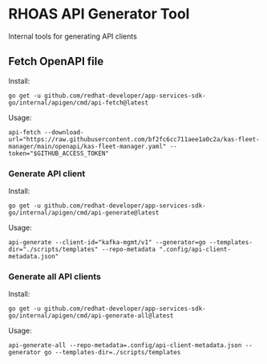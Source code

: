 # RHOAS API Generator Tool

Internal tools for generating API clients

## Fetch OpenAPI file

Install:

```shell
go get -u github.com/redhat-developer/app-services-sdk-go/internal/apigen/cmd/api-fetch@latest
```

Usage:

```shell
api-fetch --download-url="https://raw.githubusercontent.com/bf2fc6cc711aee1a0c2a/kas-fleet-manager/main/openapi/kas-fleet-manager.yaml" --token="$GITHUB_ACCESS_TOKEN"
```

### Generate API client

Install:

```shell
go get -u github.com/redhat-developer/app-services-sdk-go/internal/apigen/cmd/api-generate@latest
```

Usage:

```shell
api-generate --client-id="kafka-mgmt/v1" --generator=go --templates-dir="./scripts/templates" --repo-metadata ".config/api-client-metadata.json"
```

### Generate all API clients

Install:

```shell
go get -u github.com/redhat-developer/app-services-sdk-go/internal/apigen/cmd/api-generate-all@latest
```

Usage:

```shell
api-generate-all --repo-metadata=.config/api-client-metadata.json --generator go --templates-dir=./scripts/templates
```